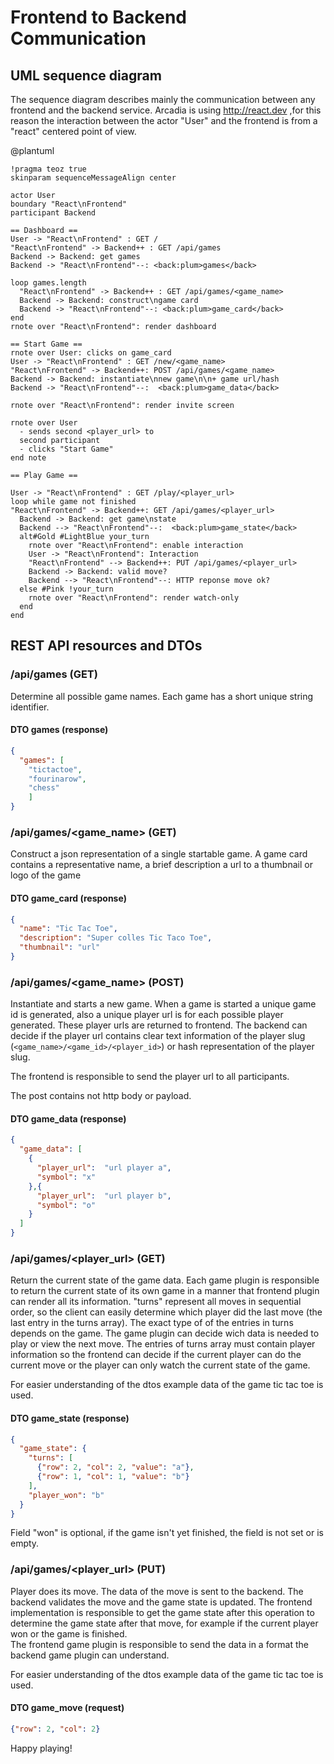 # Frontend to Backend Communication

## UML sequence diagram

The sequence diagram describes mainly the communication between any frontend and the backend service. Arcadia is 
using http://react.dev ,for this reason the interaction between the actor "User" and the frontend is from a "react" 
centered point of view.

@plantuml
```plantuml
!pragma teoz true
skinparam sequenceMessageAlign center

actor User
boundary "React\nFrontend"
participant Backend

== Dashboard ==
User -> "React\nFrontend" : GET /
"React\nFrontend" -> Backend++ : GET /api/games
Backend -> Backend: get games
Backend -> "React\nFrontend"--: <back:plum>games</back>

loop games.length
  "React\nFrontend" -> Backend++ : GET /api/games/<game_name>
  Backend -> Backend: construct\ngame card
  Backend -> "React\nFrontend"--: <back:plum>game_card</back>
end
rnote over "React\nFrontend": render dashboard

== Start Game ==
rnote over User: clicks on game_card
User -> "React\nFrontend" : GET /new/<game_name>
"React\nFrontend" -> Backend++: POST /api/games/<game_name>
Backend -> Backend: instantiate\nnew game\n\n+ game url/hash
Backend -> "React\nFrontend"--:  <back:plum>game_data</back>

rnote over "React\nFrontend": render invite screen

rnote over User
  - sends second <player_url> to
  second participant
  - clicks "Start Game"
end note

== Play Game ==

User -> "React\nFrontend" : GET /play/<player_url>
loop while game not finished
"React\nFrontend" -> Backend++: GET /api/games/<player_url>
  Backend -> Backend: get game\nstate
  Backend --> "React\nFrontend"--:  <back:plum>game_state</back>
  alt#Gold #LightBlue your_turn
    rnote over "React\nFrontend": enable interaction
    User -> "React\nFrontend": Interaction
    "React\nFrontend" --> Backend++: PUT /api/games/<player_url>
    Backend -> Backend: valid move?
    Backend --> "React\nFrontend"--: HTTP reponse move ok?
  else #Pink !your_turn
    rnote over "React\nFrontend": render watch-only
  end
end
```
## REST API resources and DTOs

### /api/games (GET)

Determine all possible game names. Each game has a short unique string identifier. 

#### DTO games (response) 

```json
{
  "games": [
    "tictactoe",
    "fourinarow",
    "chess"
    ]
}
```

### /api/games/<game_name> (GET)

Construct a json representation of a single startable game. A game card contains a representative name, a brief 
description a url to a thumbnail or logo of the game

#### DTO game_card (response)
```json
{
  "name": "Tic Tac Toe",
  "description": "Super colles Tic Taco Toe",
  "thumbnail": "url"
}
```

### /api/games/<game_name> (POST)

Instantiate and starts a new game. When a game is started a unique game id is generated, also a unique player url is 
for each possible player generated. These player urls are returned to frontend. The backend can decide if the player 
url contains clear text information of the player slug (```<game_name>/<game_id>/<player_id>```) or hash representation of 
the player slug.

The frontend is responsible to send the player url to all participants.

The post contains not http body or payload.

#### DTO game_data (response)

```json
{
  "game_data": [
    {
      "player_url":  "url player a",
      "symbol": "x"
    },{
      "player_url":  "url player b",
      "symbol": "o"
    }
  ]
}
```

### /api/games/<player_url> (GET)

Return the current state of the game data. Each game plugin is responsible to return the current state of its own game 
in a manner that frontend plugin can render all its information. "turns" represent all moves in sequential order, so 
the client can easily determine which player did the last move (the last entry in the turns array). The exact type of 
of the entries in turns depends on the game. The game plugin can decide wich data is needed to play or view the next 
move. The entries of turns array must contain player information so the frontend can decide if the current player can 
do the current move or the player can only watch the current state of the game.

For easier understanding of the dtos example data of the game tic tac toe is used.

#### DTO game_state (response)

```json
{
  "game_state": {
    "turns": [
      {"row": 2, "col": 2, "value": "a"},
      {"row": 1, "col": 1, "value": "b"}
    ],
    "player_won": "b"
  }
}
```
Field "won" is optional, if the game isn't yet finished, the field is not set or is empty.


### /api/games/<player_url> (PUT)
Player does its move. The data of the move is sent to the backend. The backend validates the move and the game state is 
updated. The frontend implementation is responsible to get the game state after this operation to determine the game 
state after that move, for example if the current player won or the game is finished.  
The frontend game plugin is responsible to send the data in a format the backend game plugin can understand.

For easier understanding of the dtos example data of the game tic tac toe is used.

#### DTO game_move (request)

```json
{"row": 2, "col": 2}
```

Happy playing!
